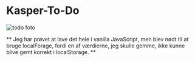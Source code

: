 # Kasper-To-Do

![todo foto](https://user-images.githubusercontent.com/88823753/236182857-6a33dbc6-b451-45a2-bd78-a1383ab651c9.png)


** Jeg har prøvet at lave det hele i vanilla JavaScript, men blev nødt til at bruge localForage, fordi en af værdierne, jeg skulle gemme, ikke kunne blive gemt korrekt i localStorage. **
